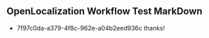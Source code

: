 ## OpenLocalization Workflow Test MarkDown
* 7f97c0da-a379-4f8c-962e-a04b2eed936c thanks!

<!--HONumber=Aug16_HO1-->



